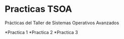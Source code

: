 ﻿# Practicas TSOA
Prácticas del Taller de Sistemas Operativos Avanzados

*Practica 1
*Practica 2
*Practica 3